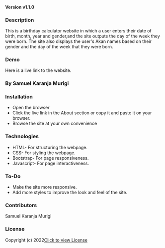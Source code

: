 
#### Version v1.1.0

### Description
This is a birthday calculator website in which a user enters their date of birth, month, year and gender,and the site outputs the day of the week they were born. The site also displays the user's Akan names based on their gender and the day of the week that they were born.

### Demo
Here is a live link to the website. 

### By Samuel Karanja Murigi


### Installation
* Open the browser
* Click the live link in the About section or copy it and paste it on your browser.
* Browse the site at your own convenience

### Technologies
* HTML- For structuring the webpage.
* CSS- For styling the webpage.
* Bootstrap- For page responsiveness. 
* Javascript- For page interactiveness.

### To-Do
* Make the site more responsive.
* Add more styles to improve the look and feel of the site.

### Contributors
Samuel Karanja Murigi

### License
Copyright (c) 2022[Click to view License](LICENSE)